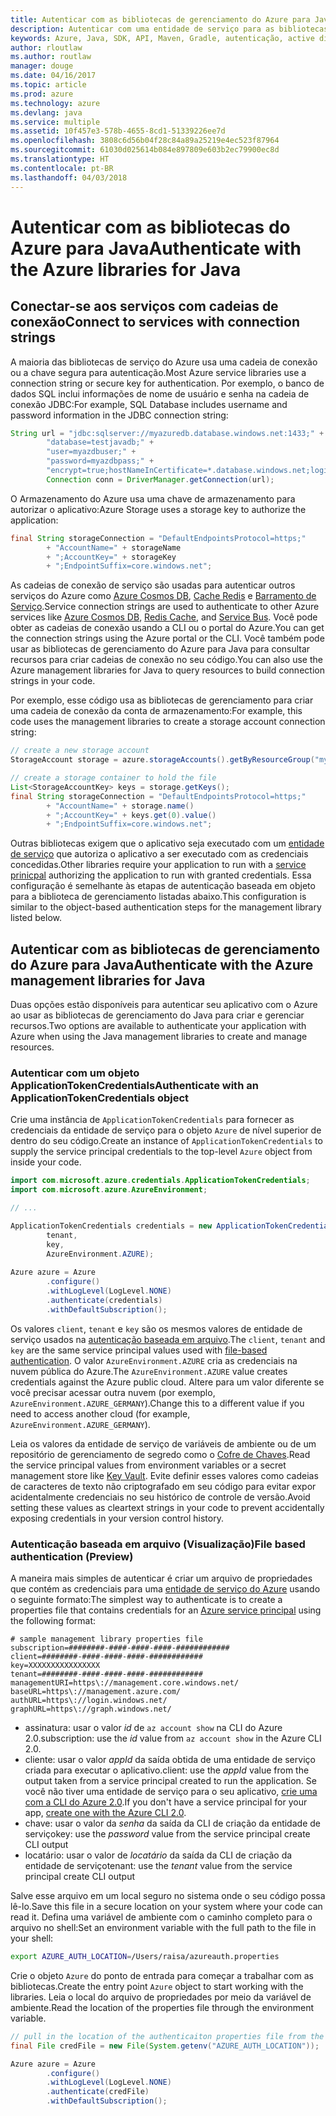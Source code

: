 ```yaml
---
title: Autenticar com as bibliotecas de gerenciamento do Azure para Java
description: Autenticar com uma entidade de serviço para as bibliotecas de gerenciamento do Azure para Java
keywords: Azure, Java, SDK, API, Maven, Gradle, autenticação, active directory, entidade de serviço
author: rloutlaw
ms.author: routlaw
manager: douge
ms.date: 04/16/2017
ms.topic: article
ms.prod: azure
ms.technology: azure
ms.devlang: java
ms.service: multiple
ms.assetid: 10f457e3-578b-4655-8cd1-51339226ee7d
ms.openlocfilehash: 3808c6d56b04f28c84a89a25219e4ec523f87964
ms.sourcegitcommit: 61030d025614b084e897809e603b2ec79900ec8d
ms.translationtype: HT
ms.contentlocale: pt-BR
ms.lasthandoff: 04/03/2018
---
```

# <a name="authenticate-with-the-azure-libraries-for-java"></a><span data-ttu-id="f7f02-104">Autenticar com as bibliotecas do Azure para Java</span><span class="sxs-lookup"><span data-stu-id="f7f02-104">Authenticate with the Azure libraries for Java</span></span> 

## <a name="connect-to-services-with-connection-strings"></a><span data-ttu-id="f7f02-105">Conectar-se aos serviços com cadeias de conexão</span><span class="sxs-lookup"><span data-stu-id="f7f02-105">Connect to services with connection strings</span></span>

<span data-ttu-id="f7f02-106">A maioria das bibliotecas de serviço do Azure usa uma cadeia de conexão ou a chave segura para autenticação.</span><span class="sxs-lookup"><span data-stu-id="f7f02-106">Most Azure service libraries use a connection string or secure key for authentication.</span></span> <span data-ttu-id="f7f02-107">Por exemplo, o banco de dados SQL inclui informações de nome de usuário e senha na cadeia de conexão JDBC:</span><span class="sxs-lookup"><span data-stu-id="f7f02-107">For example, SQL Database includes username and password information in the JDBC connection string:</span></span>

```java
String url = "jdbc:sqlserver://myazuredb.database.windows.net:1433;" + 
        "database=testjavadb;" + 
        "user=myazdbuser;" +
        "password=myazdbpass;" +
        "encrypt=true;hostNameInCertificate=*.database.windows.net;loginTimeout=30;";
        Connection conn = DriverManager.getConnection(url);
```

<span data-ttu-id="f7f02-108">O Armazenamento do Azure usa uma chave de armazenamento para autorizar o aplicativo:</span><span class="sxs-lookup"><span data-stu-id="f7f02-108">Azure Storage uses a storage key to authorize the application:</span></span>

```java
final String storageConnection = "DefaultEndpointsProtocol=https;"
        + "AccountName=" + storageName 
        + ";AccountKey=" + storageKey
        + ";EndpointSuffix=core.windows.net";
```

<span data-ttu-id="f7f02-109">As cadeias de conexão de serviço são usadas para autenticar outros serviços do Azure como [Azure Cosmos DB](https://docs.microsoft.com/azure/cosmos-db/sql-api-java-application#UseService), [Cache Redis](https://docs.microsoft.com/azure/redis-cache/cache-java-get-started) e [Barramento de Serviço](https://docs.microsoft.com/azure/service-bus-messaging/service-bus-java-how-to-use-queues).</span><span class="sxs-lookup"><span data-stu-id="f7f02-109">Service connection strings are used to authenticate to other Azure services like [Azure Cosmos DB](https://docs.microsoft.com/azure/cosmos-db/sql-api-java-application#UseService), [Redis Cache](https://docs.microsoft.com/azure/redis-cache/cache-java-get-started), and [Service Bus](https://docs.microsoft.com/azure/service-bus-messaging/service-bus-java-how-to-use-queues).</span></span> <span data-ttu-id="f7f02-110">Você pode obter as cadeias de conexão usando a CLI ou o portal do Azure.</span><span class="sxs-lookup"><span data-stu-id="f7f02-110">You can get the connection strings using the Azure portal or the CLI.</span></span>  <span data-ttu-id="f7f02-111">Você também pode usar as bibliotecas de gerenciamento do Azure para Java para consultar recursos para criar cadeias de conexão no seu código.</span><span class="sxs-lookup"><span data-stu-id="f7f02-111">You can also use the Azure management libraries for Java to query resources to build connection strings in your code.</span></span> 

<span data-ttu-id="f7f02-112">Por exemplo, esse código usa as bibliotecas de gerenciamento para criar uma cadeia de conexão da conta de armazenamento:</span><span class="sxs-lookup"><span data-stu-id="f7f02-112">For example, this code uses the management libraries to create a storage account connection string:</span></span>

```java
// create a new storage account
StorageAccount storage = azure.storageAccounts().getByResourceGroup("myResourceGroup","myStorageAccount");

// create a storage container to hold the file
List<StorageAccountKey> keys = storage.getKeys();
final String storageConnection = "DefaultEndpointsProtocol=https;"
        + "AccountName=" + storage.name()
        + ";AccountKey=" + keys.get(0).value()
        + ";EndpointSuffix=core.windows.net";
```

<span data-ttu-id="f7f02-113">Outras bibliotecas exigem que o aplicativo seja executado com um [entidade de serviço](https://docs.microsoft.com/azure/active-directory/develop/active-directory-application-objects) que autoriza o aplicativo a ser executado com as credenciais concedidas.</span><span class="sxs-lookup"><span data-stu-id="f7f02-113">Other libraries require your application to run with a [service prinicpal](https://docs.microsoft.com/azure/active-directory/develop/active-directory-application-objects) authorizing the application to run with granted credentials.</span></span> <span data-ttu-id="f7f02-114">Essa configuração é semelhante às etapas de autenticação baseada em objeto para a biblioteca de gerenciamento listadas abaixo.</span><span class="sxs-lookup"><span data-stu-id="f7f02-114">This configuration is similar to the object-based authentication steps for the management library listed below.</span></span>

<a name="mgmt-auth"></a>

##  <a name="authenticate-with-the-azure-management-libraries-for-java"></a><span data-ttu-id="f7f02-115">Autenticar com as bibliotecas de gerenciamento do Azure para Java</span><span class="sxs-lookup"><span data-stu-id="f7f02-115">Authenticate with the Azure management libraries for Java</span></span>

<span data-ttu-id="f7f02-116">Duas opções estão disponíveis para autenticar seu aplicativo com o Azure ao usar as bibliotecas de gerenciamento do Java para criar e gerenciar recursos.</span><span class="sxs-lookup"><span data-stu-id="f7f02-116">Two options are available to authenticate your application with Azure when using the Java management libraries to create and manage resources.</span></span>

### <a name="authenticate-with-an-applicationtokencredentials-object"></a><span data-ttu-id="f7f02-117">Autenticar com um objeto ApplicationTokenCredentials</span><span class="sxs-lookup"><span data-stu-id="f7f02-117">Authenticate with an ApplicationTokenCredentials object</span></span>

<span data-ttu-id="f7f02-118">Crie uma instância de `ApplicationTokenCredentials` para fornecer as credenciais da entidade de serviço para o objeto `Azure` de nível superior de dentro do seu código.</span><span class="sxs-lookup"><span data-stu-id="f7f02-118">Create an instance of `ApplicationTokenCredentials` to supply the service principal credentials to the top-level `Azure` object from inside your code.</span></span>

```java
import com.microsoft.azure.credentials.ApplicationTokenCredentials;
import com.microsoft.azure.AzureEnvironment;

// ...

ApplicationTokenCredentials credentials = new ApplicationTokenCredentials(client, 
        tenant,
        key, 
        AzureEnvironment.AZURE);
        
Azure azure = Azure
        .configure()
        .withLogLevel(LogLevel.NONE)
        .authenticate(credentials)
        .withDefaultSubscription();
```

<span data-ttu-id="f7f02-119">Os valores `client`, `tenant` e `key` são os mesmos valores de entidade de serviço usados na [autenticação baseada em arquivo](#mgmt-file).</span><span class="sxs-lookup"><span data-stu-id="f7f02-119">The `client`, `tenant` and `key` are the same service principal values used with [file-based authentication](#mgmt-file).</span></span> <span data-ttu-id="f7f02-120">O valor `AzureEnvironment.AZURE` cria as credenciais na nuvem pública do Azure.</span><span class="sxs-lookup"><span data-stu-id="f7f02-120">The `AzureEnvironment.AZURE` value creates credentials against the Azure public cloud.</span></span> <span data-ttu-id="f7f02-121">Altere para um valor diferente se você precisar acessar outra nuvem (por exemplo, `AzureEnvironment.AZURE_GERMANY`).</span><span class="sxs-lookup"><span data-stu-id="f7f02-121">Change this to a different value if you need to access another cloud (for example, `AzureEnvironment.AZURE_GERMANY`).</span></span>  

 <span data-ttu-id="f7f02-122">Leia os valores da entidade de serviço de variáveis de ambiente ou de um repositório de gerenciamento de segredo como o [Cofre de Chaves](/azure/key-vault/key-vault-whatis.md).</span><span class="sxs-lookup"><span data-stu-id="f7f02-122">Read the service principal values from environment variables or a secret management store like [Key Vault](/azure/key-vault/key-vault-whatis.md).</span></span> <span data-ttu-id="f7f02-123">Evite definir esses valores como cadeias de caracteres de texto não criptografado em seu código para evitar expor acidentalmente credenciais no seu histórico de controle de versão.</span><span class="sxs-lookup"><span data-stu-id="f7f02-123">Avoid setting these values as cleartext strings in your code to prevent accidentally exposing credentials in your version control history.</span></span>   

<a name="mgmt-file"></a>

### <a name="file-based-authentication-preview"></a><span data-ttu-id="f7f02-124">Autenticação baseada em arquivo (Visualização)</span><span class="sxs-lookup"><span data-stu-id="f7f02-124">File based authentication (Preview)</span></span>

<span data-ttu-id="f7f02-125">A maneira mais simples de autenticar é criar um arquivo de propriedades que contém as credenciais para uma [entidade de serviço do Azure](https://docs.microsoft.com/azure/active-directory/develop/active-directory-application-objects) usando o seguinte formato:</span><span class="sxs-lookup"><span data-stu-id="f7f02-125">The simplest way to authenticate is to create a properties file that contains credentials for an [Azure service principal](https://docs.microsoft.com/azure/active-directory/develop/active-directory-application-objects) using the following format:</span></span>

```text
# sample management library properties file
subscription=########-####-####-####-############
client=########-####-####-####-############
key=XXXXXXXXXXXXXXXX
tenant=########-####-####-####-############
managementURI=https\://management.core.windows.net/
baseURL=https\://management.azure.com/
authURL=https\://login.windows.net/
graphURL=https\://graph.windows.net/
```

- <span data-ttu-id="f7f02-126">assinatura: usar o valor *id* de `az account show` na CLI do Azure 2.0.</span><span class="sxs-lookup"><span data-stu-id="f7f02-126">subscription: use the *id* value from `az account show` in the Azure CLI 2.0.</span></span>
- <span data-ttu-id="f7f02-127">cliente: usar o valor *appId* da saída obtida de uma entidade de serviço criada para executar o aplicativo.</span><span class="sxs-lookup"><span data-stu-id="f7f02-127">client: use the *appId* value from the output taken from a service principal created to run the application.</span></span> <span data-ttu-id="f7f02-128">Se você não tiver uma entidade de serviço para o seu aplicativo, [crie uma com a CLI do Azure 2.0](https://docs.microsoft.com/cli/azure/create-an-azure-service-principal-azure-cli).</span><span class="sxs-lookup"><span data-stu-id="f7f02-128">If you don't have a service principal for your app, [create one with the Azure CLI 2.0](https://docs.microsoft.com/cli/azure/create-an-azure-service-principal-azure-cli).</span></span>
- <span data-ttu-id="f7f02-129">chave: usar o valor da *senha* da saída da CLI de criação da entidade de serviço</span><span class="sxs-lookup"><span data-stu-id="f7f02-129">key: use the *password* value from the service principal create CLI output</span></span> 
- <span data-ttu-id="f7f02-130">locatário: usar o valor de *locatário* da saída da CLI de criação da entidade de serviço</span><span class="sxs-lookup"><span data-stu-id="f7f02-130">tenant: use the *tenant* value from the service principal create CLI output</span></span>

<span data-ttu-id="f7f02-131">Salve esse arquivo em um local seguro no sistema onde o seu código possa lê-lo.</span><span class="sxs-lookup"><span data-stu-id="f7f02-131">Save this file in a secure location on your system where your code can read it.</span></span> <span data-ttu-id="f7f02-132">Defina uma variável de ambiente com o caminho completo para o arquivo no shell:</span><span class="sxs-lookup"><span data-stu-id="f7f02-132">Set an environment variable with the full path to the file in your shell:</span></span>

```bash
export AZURE_AUTH_LOCATION=/Users/raisa/azureauth.properties
```

<span data-ttu-id="f7f02-133">Crie o objeto `Azure` do ponto de entrada para começar a trabalhar com as bibliotecas.</span><span class="sxs-lookup"><span data-stu-id="f7f02-133">Create the entry point `Azure` object to start working with the libraries.</span></span> <span data-ttu-id="f7f02-134">Leia o local do arquivo de propriedades por meio da variável de ambiente.</span><span class="sxs-lookup"><span data-stu-id="f7f02-134">Read the location of the properties file through the environment variable.</span></span>

```java
// pull in the location of the authenticaiton properties file from the environment 
final File credFile = new File(System.getenv("AZURE_AUTH_LOCATION"));

Azure azure = Azure
        .configure()
        .withLogLevel(LogLevel.NONE)
        .authenticate(credFile)
        .withDefaultSubscription();
```



